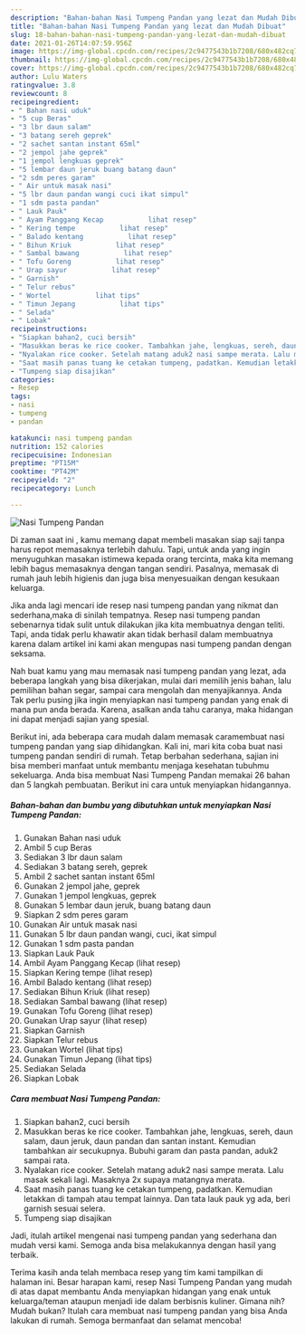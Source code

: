 ```yaml
---
description: "Bahan-bahan Nasi Tumpeng Pandan yang lezat dan Mudah Dibuat"
title: "Bahan-bahan Nasi Tumpeng Pandan yang lezat dan Mudah Dibuat"
slug: 18-bahan-bahan-nasi-tumpeng-pandan-yang-lezat-dan-mudah-dibuat
date: 2021-01-26T14:07:59.956Z
image: https://img-global.cpcdn.com/recipes/2c9477543b1b7208/680x482cq70/nasi-tumpeng-pandan-foto-resep-utama.jpg
thumbnail: https://img-global.cpcdn.com/recipes/2c9477543b1b7208/680x482cq70/nasi-tumpeng-pandan-foto-resep-utama.jpg
cover: https://img-global.cpcdn.com/recipes/2c9477543b1b7208/680x482cq70/nasi-tumpeng-pandan-foto-resep-utama.jpg
author: Lulu Waters
ratingvalue: 3.8
reviewcount: 8
recipeingredient:
- " Bahan nasi uduk"
- "5 cup Beras"
- "3 lbr daun salam"
- "3 batang sereh geprek"
- "2 sachet santan instant 65ml"
- "2 jempol jahe geprek"
- "1 jempol lengkuas geprek"
- "5 lembar daun jeruk buang batang daun"
- "2 sdm peres garam"
- " Air untuk masak nasi"
- "5 lbr daun pandan wangi cuci ikat simpul"
- "1 sdm pasta pandan"
- " Lauk Pauk"
- " Ayam Panggang Kecap           lihat resep"
- " Kering tempe           lihat resep"
- " Balado kentang           lihat resep"
- " Bihun Kriuk           lihat resep"
- " Sambal bawang           lihat resep"
- " Tofu Goreng           lihat resep"
- " Urap sayur           lihat resep"
- " Garnish"
- " Telur rebus"
- " Wortel           lihat tips"
- " Timun Jepang           lihat tips"
- " Selada"
- " Lobak"
recipeinstructions:
- "Siapkan bahan2, cuci bersih"
- "Masukkan beras ke rice cooker. Tambahkan jahe, lengkuas, sereh, daun salam, daun jeruk, daun pandan dan santan instant. Kemudian tambahkan air secukupnya. Bubuhi garam dan pasta pandan, aduk2 sampai rata."
- "Nyalakan rice cooker. Setelah matang aduk2 nasi sampe merata. Lalu masak sekali lagi. Masaknya 2x supaya matangnya merata."
- "Saat masih panas tuang ke cetakan tumpeng, padatkan. Kemudian letakkan di tampah atau tempat lainnya. Dan tata lauk pauk yg ada, beri garnish sesuai selera."
- "Tumpeng siap disajikan"
categories:
- Resep
tags:
- nasi
- tumpeng
- pandan

katakunci: nasi tumpeng pandan 
nutrition: 152 calories
recipecuisine: Indonesian
preptime: "PT15M"
cooktime: "PT42M"
recipeyield: "2"
recipecategory: Lunch

---
```



![Nasi Tumpeng Pandan](https://img-global.cpcdn.com/recipes/2c9477543b1b7208/680x482cq70/nasi-tumpeng-pandan-foto-resep-utama.jpg)

Di zaman  saat ini , kamu memang dapat membeli masakan siap saji tanpa harus repot memasaknya terlebih dahulu. Tapi, untuk anda yang ingin menyuguhkan masakan istimewa kepada orang tercinta, maka kita memang lebih bagus memasaknya dengan tangan sendiri. Pasalnya, memasak di rumah jauh lebih higienis dan juga bisa menyesuaikan dengan kesukaan keluarga.

Jika anda lagi mencari ide resep nasi tumpeng pandan yang nikmat dan sederhana,maka di sinilah tempatnya. Resep nasi tumpeng pandan  sebenarnya tidak sulit untuk dilakukan jika kita membuatnya dengan teliti. Tapi, anda tidak perlu khawatir akan tidak berhasil dalam membuatnya 
karena dalam artikel ini kami akan mengupas nasi tumpeng pandan dengan seksama.  



Nah buat kamu yang mau memasak nasi tumpeng pandan yang lezat, ada beberapa langkah yang bisa dikerjakan, mulai dari memilih jenis bahan, lalu pemilihan bahan segar, sampai cara mengolah dan menyajikannya. Anda Tak perlu pusing jika ingin menyiapkan nasi tumpeng pandan yang enak di mana pun anda berada. Karena, asalkan anda  tahu caranya, maka hidangan ini dapat menjadi sajian yang spesial.

Berikut ini, ada beberapa cara mudah dalam memasak caramembuat nasi tumpeng pandan yang siap dihidangkan. Kali ini, mari kita coba buat nasi tumpeng pandan sendiri di rumah. Tetap berbahan sederhana, sajian ini bisa memberi manfaat untuk membantu menjaga kesehatan tubuhmu sekeluarga. Anda bisa membuat Nasi Tumpeng Pandan memakai 26 bahan dan 5 langkah pembuatan. Berikut ini cara untuk menyiapkan hidangannya.

<!--inarticleads1-->

##### Bahan-bahan dan bumbu yang dibutuhkan untuk menyiapkan Nasi Tumpeng Pandan:

1. Gunakan  Bahan nasi uduk
1. Ambil 5 cup Beras
1. Sediakan 3 lbr daun salam
1. Sediakan 3 batang sereh, geprek
1. Ambil 2 sachet santan instant 65ml
1. Gunakan 2 jempol jahe, geprek
1. Gunakan 1 jempol lengkuas, geprek
1. Gunakan 5 lembar daun jeruk, buang batang daun
1. Siapkan 2 sdm peres garam
1. Gunakan  Air untuk masak nasi
1. Gunakan 5 lbr daun pandan wangi, cuci, ikat simpul
1. Gunakan 1 sdm pasta pandan
1. Siapkan  Lauk Pauk
1. Ambil  Ayam Panggang Kecap           (lihat resep)
1. Siapkan  Kering tempe           (lihat resep)
1. Ambil  Balado kentang           (lihat resep)
1. Sediakan  Bihun Kriuk           (lihat resep)
1. Sediakan  Sambal bawang           (lihat resep)
1. Gunakan  Tofu Goreng           (lihat resep)
1. Gunakan  Urap sayur           (lihat resep)
1. Siapkan  Garnish
1. Siapkan  Telur rebus
1. Gunakan  Wortel           (lihat tips)
1. Gunakan  Timun Jepang           (lihat tips)
1. Sediakan  Selada
1. Siapkan  Lobak




<!--inarticleads2-->

##### Cara membuat Nasi Tumpeng Pandan:

1. Siapkan bahan2, cuci bersih
1. Masukkan beras ke rice cooker. Tambahkan jahe, lengkuas, sereh, daun salam, daun jeruk, daun pandan dan santan instant. Kemudian tambahkan air secukupnya. Bubuhi garam dan pasta pandan, aduk2 sampai rata.
1. Nyalakan rice cooker. Setelah matang aduk2 nasi sampe merata. Lalu masak sekali lagi. Masaknya 2x supaya matangnya merata.
1. Saat masih panas tuang ke cetakan tumpeng, padatkan. Kemudian letakkan di tampah atau tempat lainnya. Dan tata lauk pauk yg ada, beri garnish sesuai selera.
1. Tumpeng siap disajikan




Jadi, itulah artikel mengenai  nasi tumpeng pandan  yang sederhana dan mudah versi kami. Semoga anda bisa melakukannya dengan hasil yang terbaik. 

Terima kasih anda telah membaca resep yang tim kami tampilkan di halaman ini. Besar harapan kami, resep  Nasi Tumpeng Pandan yang mudah di atas dapat membantu Anda menyiapkan hidangan yang enak untuk keluarga/teman ataupun menjadi ide dalam berbisnis kuliner. Gimana nih? Mudah bukan? Itulah cara membuat nasi tumpeng pandan yang bisa Anda lakukan di rumah. Semoga bermanfaat dan selamat mencoba!

